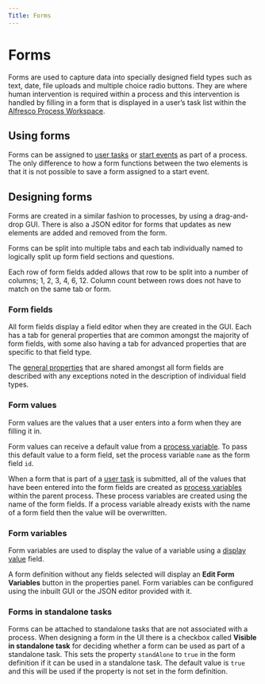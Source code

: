 ```yaml
---
Title: Forms
---
```


# Forms
Forms are used to capture data into specially designed field types such as text, date, file uploads and multiple choice radio buttons. They are where human intervention is required within a process and this intervention is handled by filling in a form that is displayed in a user’s task list within the [Alfresco Process Workspace](../../workspace/workspace-tasks.md). 

## Using forms
Forms can be assigned to [user tasks](../modeling-processes/processes-bpmn/bpmn-user.md) or [start events](../modeling-processes/processes-bpmn/bpmn-start.md) as part of a process. The only difference to how a form functions between the two elements is that it is not possible to save a form assigned to a start event. 

## Designing forms
Forms are created in a similar fashion to processes, by using a drag-and-drop GUI. There is also a JSON editor for forms that updates as new elements are added and removed from the form. 

Forms can be split into multiple tabs and each tab individually named to logically split up form field sections and questions. 

Each row of form fields added allows that row to be split into a number of columns; 1, 2, 3, 4, 6, 12. Column count between rows does not have to match on the same tab or form.

### Form fields
All form fields display a field editor when they are created in the GUI. Each has a tab for general properties that are common amongst the majority of form fields, with some also having a tab for advanced properties that are specific to that field type. 

The [general properties](../modeling-forms/forms-fields.md) that are shared amongst all form fields are described with any exceptions noted in the description of individual field types.

### Form values
Form values are the values that a user enters into a form when they are filling it in.

Form values can receive a default value from a [process variable](../modeling-processes/README.md#process-variables). To pass this default value to a form field, set the process variable `name` as the form field `id`. 

When a form that is part of a [user task](../modeling-processes/processes-bpmn/bpmn-user.md) is submitted, all of the values that have been entered into the form fields are created as [process variables](../modeling-processes/README.md#process-variables) within the parent process. These process variables are created using the name of the form fields. If a process variable already exists with the name of a form field then the value will be overwritten. 

### Form variables
Form variables are used to display the value of a variable using a [display value](../modeling-forms/forms-fields.md#display-value-fields) field.

A form definition without any fields selected will display an **Edit Form Variables** button in the properties panel. Form variables can be configured using the inbuilt GUI or the JSON editor provided with it.

### Forms in standalone tasks
Forms can be attached to standalone tasks that are not associated with a process. When designing a form in the UI there is a checkbox called **Visible in standalone task** for deciding whether a form can be used as part of a standalone task. This sets the property `standAlone` to `true` in the form definition if it can be used in a standalone task. The default value is `true` and this will be used if the property is not set in the form definition.  